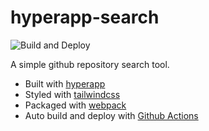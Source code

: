# hyperapp-search

![Build and Deploy](https://github.com/ricosmall/hyperapp-demo/workflows/Build%20and%20Deploy/badge.svg)

A simple github repository search tool.

- Built with [hyperapp](https://hyperapp.dev)
- Styled with [tailwindcss](https://tailwindcss.com)
- Packaged with [webpack](https://webpack.js.org)
- Auto build and deploy with [Github Actions](https://help.github.com/en/actions)
